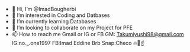 - 👋 Hi, I’m @ImadBougherbi
- 👀 I’m interested in Coding and Datbases  
- 🌱 I’m currently learning Databases 
- 💞️ I’m looking to collaborate on my Project  for PFE
- 📫 How to reach me Gmail or IG or FB 
GM: Takumiyushi98@gmail.com
IG:no._.one1997
FB:Imad Eddine Brb
Snap:Checo 🔥🤞☝️

<!---
ImadBougherbi/ImadBougherbi is a ✨ special ✨ repository because its `README.md` (this file) appears on your GitHub profile.
You can click the Preview link to take a look at your changes.
--->
